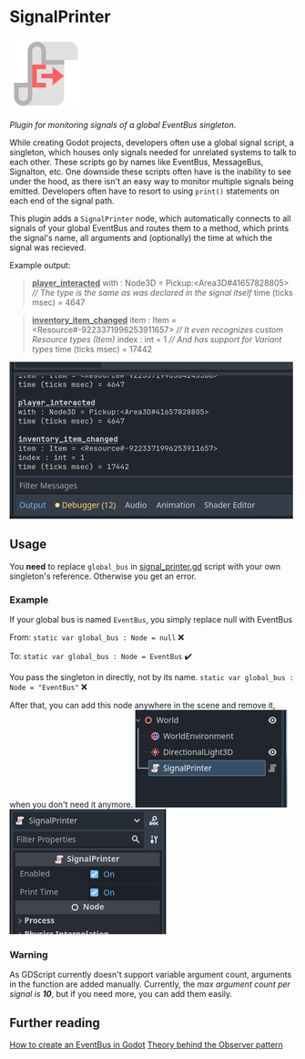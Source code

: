 # SignalPrinter

![](addons/signal_printer/icon.svg)

_Plugin for monitoring signals of a global EventBus singleton._

While creating Godot projects, developers often use a global signal script, a singleton, which houses only signals needed for unrelated systems to talk to each other. These scripts go by names like EventBus, MessageBus, Signalton, etc. One downside these scripts often have is the inability to see under the hood, as there isn't an easy way to monitor multiple signals being emitted. Developers often have to resort to using `print()` statements on each end of the signal path.

This plugin adds a `SignalPrinter` node, which automatically connects to all signals of your global EventBus and routes them to a method, which prints the signal's name, all arguments and (optionally) the time at which the signal was recieved.

Example output:

><u>**player_interacted**</u>
with : Node3D = Pickup:<Area3D#41657828805> _// The type is the same as was declared in the signal itself_
time (ticks msec) = 4647

><u>**inventory_item_changed**</u>
item : Item = <Resource#-9223371996253911657> _// It even recognizes custom Resource types (Item)_
index : int = 1 _// And has support for Variant types_
time (ticks msec) = 17442

![Example output screenshot](assets\OutputExample.JPG "Example output screenshot")

## Usage
You **need** to replace `global_bus` in [signal_printer.gd](addons/signal_printer/signal_printer.gd) script with your own singleton's reference. Otherwise you get an error. 

### Example
If your global bus is named `EventBus`, you simply replace null with EventBus

From:
`static var global_bus : Node = null` :x:

To:
`static var global_bus : Node = EventBus` :heavy_check_mark:

You pass the singleton in directly, not by its name.
`static var global_bus : Node = "EventBus"` :x:

After that, you can add this node anywhere in the scene and remove it, when you don't need it anymore.
![Node in scene](assets\NodeInScene.JPG) ![Node properties](assets\EditableProperties.JPG)

### Warning
As GDScript currently doesn't support variable argument count, arguments in the function are added manually. Currently, the _max argument count per signal is **10**_, but if you need more, you can add them easily. 

## Further reading
[How to create an EventBus in Godot](https://www.gdquest.com/tutorial/godot/design-patterns/event-bus-singleton/)
[Theory behind the Observer pattern](https://gameprogrammingpatterns.com/observer.html)